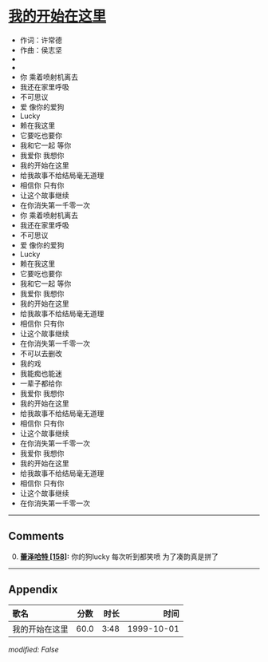 # [我的开始在这里](https://music.163.com/song?id=67581)

* 作词：许常德
* 作曲：侯志坚
*
*
* 你 乘着喷射机离去
* 我还在家里呼吸
* 不可思议
* 爱 像你的爱狗
* Lucky
* 赖在我这里
* 它要吃也要你
* 我和它一起 等你
* 我爱你 我想你
* 我的开始在这里
* 给我故事不给结局毫无道理
* 相信你 只有你
* 让这个故事继续
* 在你消失第一千零一次
* 你 乘着喷射机离去
* 我还在家里呼吸
* 不可思议
* 爱 像你的爱狗
* Lucky
* 赖在我这里
* 它要吃也要你
* 我和它一起 等你
* 我爱你 我想你
* 我的开始在这里
* 给我故事不给结局毫无道理
* 相信你 只有你
* 让这个故事继续
* 在你消失第一千零一次
* 不可以去删改
* 我的戏
* 我能痴也能迷
* 一辈子都给你
* 我爱你 我想你
* 我的开始在这里
* 给我故事不给结局毫无道理
* 相信你 只有你
* 让这个故事继续
* 在你消失第一千零一次
* 我爱你 我想你
* 我的开始在这里
* 给我故事不给结局毫无道理
* 相信你 只有你
* 让这个故事继续
* 在你消失第一千零一次


---

## Comments
0. **[蕾泽哈特 \[158\]](https://music.163.com/#/user/home?id=32579999):** 你的狗lucky 每次听到都笑喷 为了凑韵真是拼了



---

## Appendix

|歌名|分数|时长|时间|
|:---|:---:|---:|---:|
|我的开始在这里|60.0|3:48|1999-10-01

*modified: False*